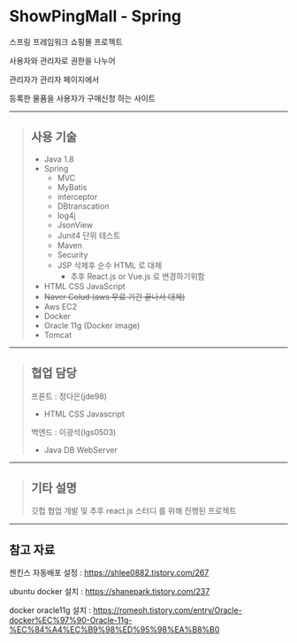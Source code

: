  # ShowPingMall - Spring

스프링 프레임워크 쇼핑몰 프로젝트

사용자와 관리자로 권한을 나누어

관리자가 관리자 페이지에서 

등록한 물품을 사용자가 구매신청 하는 사이트

***
> ## 사용 기술
> - Java 1.8
> - Spring 
>   - MVC 
>   - MyBatis
>   - interceptor
>   - DBtranscation
>   - log4j
>   - JsonView
>   - Junit4 단위 테스트
>   - Maven
>   - Security
>   - JSP 삭제후 순수 HTML 로 대체
>      - 추후 React.js or Vue.js 로 변경하기위함
> - HTML CSS JavaScript
> - ~~Naver Colud (aws 무료 기간 끝나서 대체)~~
> - Aws EC2 
> - Docker 
> - Oracle 11g (Docker image)
> - Tomcat 
***
> ## 협업 담당
>
> 프론트 : 정다은(jde98)
>  - HTML CSS Javascript 
> 
> 백엔드 : 이광석(lgs0503)
>  - Java DB WebServer 

***
> ## 기타 설명
> 깃헙 협업 개발 및 추후 react.js 스터디 를 위해 진행된 프로젝트


***
## 참고 자료
젠킨스 자동배포 설정 : https://shlee0882.tistory.com/267

ubuntu docker 설치 : https://shanepark.tistory.com/237

docker oracle11g 설치 : https://romeoh.tistory.com/entry/Oracle-docker%EC%97%90-Oracle-11g-%EC%84%A4%EC%B9%98%ED%95%98%EA%B8%B0